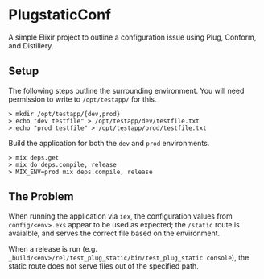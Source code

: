 # PlugstaticConf

A simple Elixir project to outline a configuration issue using Plug, Conform, and Distillery.


## Setup
The following steps outline the surrounding environment. You will need permission to write to `/opt/testapp/` for this.

```
> mkdir /opt/testapp/{dev,prod}
> echo "dev testfile" > /opt/testapp/dev/testfile.txt
> echo "prod testfile" > /opt/testapp/prod/testfile.txt

```

Build the application for both the `dev` and `prod` environments.

```
> mix deps.get
> mix do deps.compile, release
> MIX_ENV=prod mix deps.compile, release
```

## The Problem

When running the application via `iex`, the configuration values from `config/<env>.exs` appear to be used as expected; the `/static` route is avaialble, and serves the correct file based on the environment.

When a release is run (e.g. `_build/<env>/rel/test_plug_static/bin/test_plug_static console`), the static route does not serve files out of the specified path.
